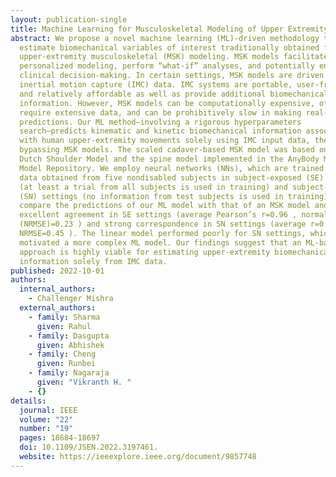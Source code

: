 ```yaml
---
layout: publication-single
title: Machine Learning for Musculoskeletal Modeling of Upper Extremity
abstract: We propose a novel machine learning (ML)-driven methodology to
  estimate biomechanical variables of interest traditionally obtained from
  upper-extremity musculoskeletal (MSK) modeling. MSK models facilitate
  personalized modeling, perform “what-if” analyses, and potentially enhance
  clinical decision-making. In certain settings, MSK models are driven by
  inertial motion capture (IMC) data. IMC systems are portable, user-friendly,
  and relatively affordable as well as provide additional biomechanical
  information. However, MSK models can be computationally expensive, often
  require extensive data, and can be prohibitively slow in making real-time
  predictions. Our ML method—involving a rigorous hyperparameters
  search—predicts kinematic and kinetic biomechanical information associated
  with human upper-extremity movements solely using IMC input data, thereby
  bypassing MSK models. The scaled cadaver-based MSK model was based on the
  Dutch Shoulder Model and the spine model implemented in the AnyBody Managed
  Model Repository. We employ neural networks (NNs), which are trained on IMC
  data obtained from five nondisabled subjects in subject-exposed (SE) settings
  (at least a trial from all subjects is used in training) and subject-naive
  (SN) settings (no information from test subjects is used in training). We
  compare the predictions of our ML model with that of an MSK model and find an
  excellent agreement in SE settings (average Pearson’s r=0.96 , normalized RMSE
  (NRMSE)=0.23 ) and strong correspondence in SN settings (average r=0.89 ,
  NRMSE=0.45 ). The linear model performed poorly for SN settings, which
  motivated a more complex ML model. Our findings suggest that an ML-based
  approach is highly viable for estimating upper-extremity biomechanical
  information solely from IMC data.
published: 2022-10-01
authors:
  internal_authors:
    - Challenger Mishra
  external_authors:
    - family: Sharma
      given: Rahul
    - family: Dasgupta
      given: Abhishek
    - family: Cheng
      given: Runbei
    - family: Nagaraja
      given: "Vikranth H. "
    - {}
details:
  journal: IEEE
  volume: "22"
  number: "19"
  pages: 18684-18697
  doi: 10.1109/JSEN.2022.3197461.
  website: https://ieeexplore.ieee.org/document/9857748
---
```

